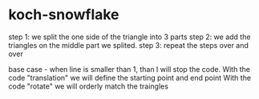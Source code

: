 # koch-snowflake

step 1: we split the one side of the triangle into 3 parts
step 2: we add the triangles on the middle part we splited. 
step 3: repeat the steps over and over

base case - when line is smaller than 1, than I will stop the code. 
With the code "translation" we will define the starting point and end point
With the code "rotate" we will orderly match the traingles

